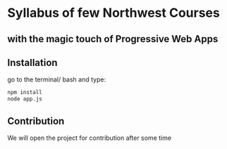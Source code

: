 # Syllabus of few Northwest Courses
## with the magic touch of Progressive Web Apps

## Installation

go to the terminal/ bash and type:
```bash
npm install
node app.js
```

## Contribution
We will open the project for contribution after some time